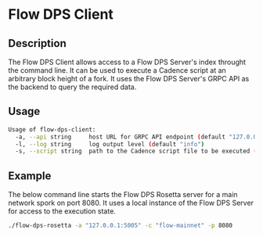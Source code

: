 # Flow DPS Client

## Description

The Flow DPS Client allows access to a Flow DPS Server's index throught the command line. 
It can be used to execute a Cadence script at an arbitrary block height of a fork.
It uses the Flow DPS Server's GRPC API as the backend to query the required data.

## Usage

```sh
Usage of flow-dps-client:
  -a, --api string     host URL for GRPC API endpoint (default "127.0.0.1:5005")
  -l, --log string     log output level (default "info")
  -s, --script string  path to the Cadence script file to be executed (default "script.cdc")
```

## Example

The below command line starts the Flow DPS Rosetta server for a main network spork on port 8080.
It uses a local instance of the Flow DPS Server for access to the execution state.

```sh
./flow-dps-rosetta -a "127.0.0.1:5005" -c "flow-mainnet" -p 8080
```